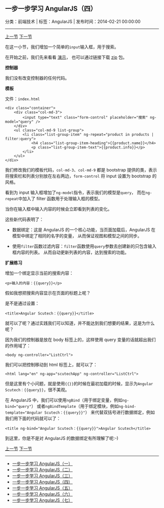 ## 一步一步学习 AngularJS（四）

分类：前端技术 | 标签：AngularJS | 发布时间：2014-02-21 00:00:00

___

[上一节](/2014/02/20/angular_scutech_step2)
[下一节](/2014/02/22/angular_scutech_step4)

在这一小节，我们增加一个简单的```input```输入框，用于搜索。

在开始之前，我们先来看看 [演示](/demos/angular-scutech/step3)，
也可以通过链接下载 [zip](/demos/angular-scutech/step3.zip) 包。

**控制器**

我们没有改变控制器的任何代码。

**模板**

文件：```index.html```
```
<div class="container">
    <div class="col-md-3">
        <input type="text" class="form-control" placeholder="搜索" ng-model="query" />
    </div>
    <ul class="col-md-9 list-group">
        <li class="list-group-item" ng-repeat="product in products | filter:query">
            <h4 class="list-group-item-heading">{{product.name}}</h4>
            <p class="list-group-item-text">{{product.info}}</p>
        </li>
    </ul>
</div>
```

我们修改我们的模板代码，```col-md-3```、```col-md-9```
都是 bootstrap 提供的类，表示将搜索栏和列表分别放在左右两边，```form-control```
将 input 设置为 bootstrap 的风格。

看到为 input 输入框增加了```ng-model```指令，表示我们的模型是```query```，
而在```ng-repeat```中加入了 filter 函数用于处理输入框的模型。

当你在输入框中输入内容的时候会立即看到列表的变化。

这些新代码表明了：

* 数据绑定：这是 AngularJS 的一个核心功能，当页面加载后，AngularJS 在模型中绑定了相同的名字的变量，
从而保证视图和模型之间的同步。

* 使用```filter```函数过滤内容：```filter```函数使用```query```参数去创建新的只包含输入框内容的列表。
从而自动更新列表的内容，达到搜索的功能。

**扩展练习**

增加一个绑定显示当前的搜索内容：
```
<p>输入的内容：{{query}}</p>
```

假如我想把搜索内容显示在页面的标题上呢？

是不是通过设置：
```
<title>Angular Scutech：{{query}}</title>
```

就可以了呢？通过实践我们可以知道，并不能达到我们想要的结果，这是为什么呢？

因为我们的控制器是放在 body 标签上的，这样使用 query 变量的话就超出我们的作用域了：
```
<body ng-controller="ListCtrl">
```

我们可以把控制移动到 html 标签上，就可以了：
```
<html lang="en" ng-app="scutechApp" ng-controller="ListCtrl">
```

但是这里有个小问题，就是使用```{{}}```的时候在最初加载的时候，显示为```Angular Scutech：{{query}}```，很不美观。

在 AngularJS 中，我们可以使用```ngBind```（用于绑定变量，例如```ng-bind="query"```）
或者```ngBindTemplate```（用于绑定模块，例如```ng-bind-template="Angular Scutech：{{query}}"```）
来代替双括号进行数据绑定，例如我们用下面的代码就可以了：
```
<title ng-bind="Angular Scutech：{{query}}">Angular Scutech</title>
```

到这里，你是不是对 AngularJS 的数据绑定有所理解了呢:-)

[上一节](/2014/02/20/angular_scutech_step2)
[下一节](/2014/02/22/angular_scutech_step4)

---

* [一步一步学习 AngularJS（一）](/2014/02/18/angular_scutech_step0)
* [一步一步学习 AngularJS（二）](/2014/02/19/angular_scutech_step1)
* [一步一步学习 AngularJS（三）](/2014/02/20/angular_scutech_step2)
* [一步一步学习 AngularJS（四）](/2014/02/21/angular_scutech_step3)
* [一步一步学习 AngularJS（五）](/2014/02/22/angular_scutech_step4)
* [一步一步学习 AngularJS（六）](/2014/02/23/angular_scutech_step5)
* [一步一步学习 AngularJS（七）](/2014/03/10/angular_scutech_step6)